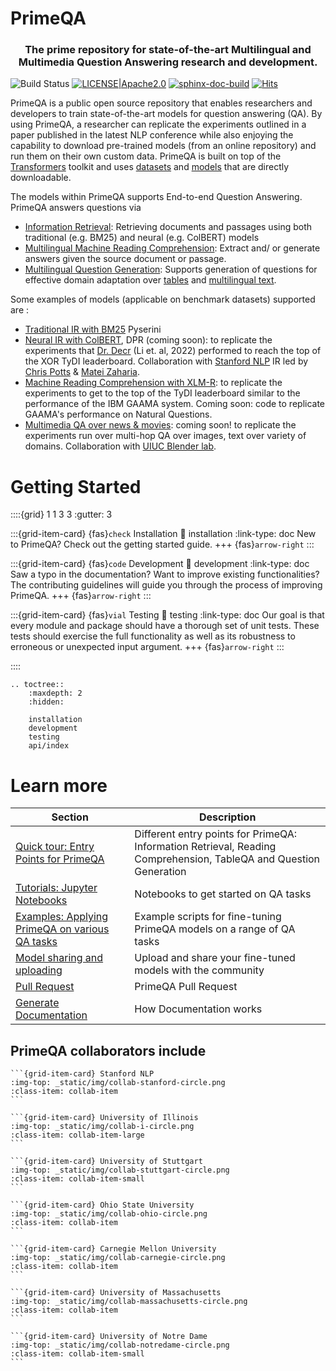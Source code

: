 <!---
Copyright 2022 IBM Corp.

Licensed under the Apache License, Version 2.0 (the "License");
you may not use this file except in compliance with the License.
You may obtain a copy of the License at

    http://www.apache.org/licenses/LICENSE-2.0

Unless required by applicable law or agreed to in writing, software
distributed under the License is distributed on an "AS IS" BASIS,
WITHOUT WARRANTIES OR CONDITIONS OF ANY KIND, either express or implied.
See the License for the specific language governing permissions and
limitations under the License.
-->

# PrimeQA     

<h3 align="center">
    <p>The prime repository for state-of-the-art Multilingual and Multimedia Question Answering research and development.</p>
</h3>

![Build Status](https://github.com/primeqa/primeqa/actions/workflows/primeqa-ci.yml/badge.svg)
[![LICENSE|Apache2.0](https://img.shields.io/github/license/saltstack/salt?color=blue)](https://www.apache.org/licenses/LICENSE-2.0.txt)
[![sphinx-doc-build](https://github.com/primeqa/primeqa/actions/workflows/sphinx-doc-build.yml/badge.svg)](https://github.com/primeqa/primeqa/actions/workflows/sphinx-doc-build.yml)
[![Hits](https://hits.seeyoufarm.com/api/count/incr/badge.svg?url=https%3A%2F%2Fprimeqa.github.io%2Fprimeqa&count_bg=%23953DC8&title_bg=%23555555&icon=&icon_color=%23E7E7E7&title=Visitors&edge_flat=false)]()

PrimeQA is a public open source repository that enables researchers and developers to train state-of-the-art models for question answering (QA). By using PrimeQA, a researcher can replicate the experiments outlined in a paper published in the latest NLP conference while also enjoying the capability to download pre-trained models (from an online repository) and run them on their own custom data. PrimeQA is built on top of the [Transformers](https://github.com/huggingface/transformers) toolkit and uses [datasets](https://huggingface.co/datasets/viewer/) and [models](https://huggingface.co/PrimeQA) that are directly downloadable.


The models within PrimeQA supports End-to-end Question Answering. PrimeQA answers questions via 
- [Information Retrieval](https://github.com/primeqa/primeqa/tree/main/primeqa/ir): Retrieving documents and passages using both traditional (e.g. BM25) and neural (e.g. ColBERT) models
- [Multilingual Machine Reading Comprehension](https://huggingface.co/ibm/tydiqa-primary-task-xlm-roberta-large): Extract and/ or generate answers given the source document or passage.
- [Multilingual Question Generation](https://huggingface.co/PrimeQA/mt5-base-tydi-question-generator): Supports generation of questions for effective domain adaptation over [tables](https://huggingface.co/PrimeQA/t5-base-table-question-generator) and [multilingual text](https://huggingface.co/PrimeQA/mt5-base-tydi-question-generator).

Some examples of models (applicable on benchmark datasets) supported are :
- [Traditional IR with BM25](https://github.com/primeqa/primeqa/tree/main/primeqa/ir/) Pyserini
- [Neural IR with ColBERT](https://github.com/primeqa/primeqa/tree/main/primeqa/ir), DPR (coming soon): to replicate the experiments that [Dr. Decr](https://huggingface.co/ibm/DrDecr_XOR-TyDi_whitebox) (Li et. al, 2022) performed to reach the top of the XOR TyDI leaderboard. Collaboration with [Stanford NLP](https://nlp.stanford.edu/) IR led by [Chris Potts](https://web.stanford.edu/~cgpotts/) & [Matei Zaharia](https://cs.stanford.edu/~matei/).
- [Machine Reading Comprehension with XLM-R](https://github.com/primeqa/primeqa/tree/main/primeqa/mrc): to replicate the experiments to get to the top of the TyDI leaderboard similar to the performance of the IBM GAAMA system. Coming soon: code to replicate GAAMA's performance on Natural Questions. 
- [Multimedia QA over news & movies](https://arxiv.org/abs/2112.10728): coming soon! to replicate the experiments run over multi-hop QA over images, text over variety of domains. Collaboration with [UIUC Blender lab](https://blender.cs.illinois.edu/).

<!-- START sphinx doc instructions - DO NOT MODIFY next code, please -->
# Getting Started

::::{grid} 1 1 3 3
:gutter: 3

:::{grid-item-card} {fas}`check` Installation
:link: installation
:link-type: doc
New to PrimeQA? Check out the getting started guide.
+++
{fas}`arrow-right`
:::

:::{grid-item-card} {fas}`code` Development
:link: development
:link-type: doc
Saw a typo in the documentation? Want to improve
existing functionalities? The contributing guidelines will guide
you through the process of improving PrimeQA.
+++
{fas}`arrow-right`
:::

:::{grid-item-card} {fas}`vial` Testing
:link: testing
:link-type: doc
Our goal is that every module and package should have a thorough set of unit tests. 
These tests should exercise the full functionality as well as its robustness 
to erroneous or unexpected input argument.
+++
{fas}`arrow-right`
:::

::::

```{eval-rst}
.. toctree::
    :maxdepth: 2
    :hidden:

    installation
    development
    testing
    api/index
```
<!-- END sphinx doc instructions - DO NOT MODIFY above code, please -->

# Learn more

| Section | Description |
|-|-|
| [Quick tour: Entry Points for PrimeQA](https://github.com/primeqa/primeqa/tree/main/primeqa) | Different entry points for PrimeQA: Information Retrieval, Reading Comprehension, TableQA and Question Generation |
| [Tutorials: Jupyter Notebooks](https://github.com/primeqa/primeqa/tree/main/notebooks) | Notebooks to get started on QA tasks |
| [Examples: Applying PrimeQA on various QA tasks](https://github.com/primeqa/primeqa/tree/main/examples) | Example scripts for fine-tuning PrimeQA models on a range of QA tasks |
| [Model sharing and uploading](https://huggingface.co/docs/transformers/model_sharing) | Upload and share your fine-tuned models with the community |
| [Pull Request](pull_request_template.md) | PrimeQA Pull Request |
| [Generate Documentation](README.md) | How Documentation works |       

## PrimeQA collaborators include       

````{grid} 1 1 2 4
```{grid-item-card} Stanford NLP
:img-top: _static/img/collab-stanford-circle.png
:class-item: collab-item
```

```{grid-item-card} University of Illinois
:img-top: _static/img/collab-i-circle.png
:class-item: collab-item-large
```

```{grid-item-card} University of Stuttgart
:img-top: _static/img/collab-stuttgart-circle.png
:class-item: collab-item-small
```

```{grid-item-card} Ohio State University
:img-top: _static/img/collab-ohio-circle.png
:class-item: collab-item
```

```{grid-item-card} Carnegie Mellon University
:img-top: _static/img/collab-carnegie-circle.png
:class-item: collab-item
```

```{grid-item-card} University of Massachusetts
:img-top: _static/img/collab-massachusetts-circle.png
:class-item: collab-item
```

```{grid-item-card} University of Notre Dame
:img-top: _static/img/collab-notredame-circle.png
:class-item: collab-item-small
```
````